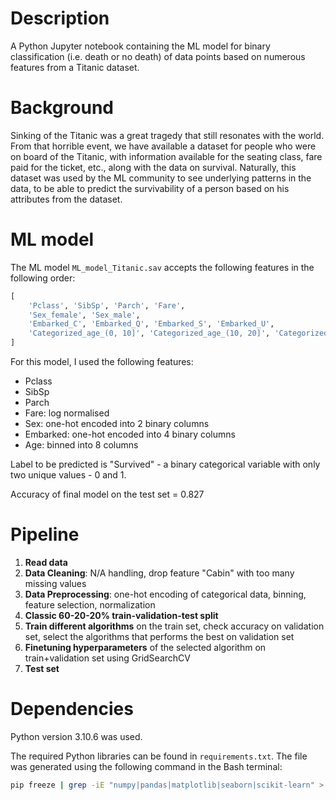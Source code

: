 # Description

A Python Jupyter notebook containing the ML model for binary classification (i.e. death or no death) of data points based on numerous features from a Titanic dataset.

# Background

Sinking of the Titanic was a great tragedy that still resonates with the world. From that horrible event, we have available a dataset for people who were on board of the Titanic, with information available for the seating class, fare paid for the ticket, etc., along with the data on survival. Naturally, this dataset was used by the ML community to see underlying patterns in the data, to be able to predict the survivability of a person based on his attributes from the dataset.

# ML model

The ML model `ML_model_Titanic.sav` accepts the following features in the following order: 

```py
[
	'Pclass', 'SibSp', 'Parch', 'Fare', 
	'Sex_female', 'Sex_male', 
	'Embarked_C', 'Embarked_Q', 'Embarked_S', 'Embarked_U', 
	'Categorized_age_(0, 10]', 'Categorized_age_(10, 20]', 'Categorized_age_(20, 30]', 'Categorized_age_(30, 40]', 'Categorized_age_(40, 50]', 'Categorized_age_(50, 60]', 'Categorized_age_(60, 70]', 'Categorized_age_(70, 80]'
]
```

For this model, I used the following features:
- Pclass
- SibSp
- Parch
- Fare: log normalised
- Sex: one-hot encoded into 2 binary columns
- Embarked: one-hot encoded into 4 binary columns
- Age: binned into 8 columns

Label to be predicted is "Survived" - a binary categorical variable with only two unique values - 0 and 1.  

Accuracy of final model on the test set = 0.827


# Pipeline

1. **Read data**
2. **Data Cleaning**: N/A handling, drop feature "Cabin" with too many missing values
3. **Data Preprocessing**: one-hot encoding of categorical data, binning, feature selection, normalization
4. **Classic 60-20-20% train-validation-test split**
5. **Train different algorithms** on the train set, check accuracy on validation set, select the algorithms that performs the best on validation set
6. **Finetuning hyperparameters** of the selected algorithm on train+validation set using GridSearchCV
7. **Test set**

# Dependencies

Python version 3.10.6 was used. 

The required Python libraries can be found in `requirements.txt`. The file was generated using the following command in the Bash terminal:
```bash
pip freeze | grep -iE "numpy|pandas|matplotlib|seaborn|scikit-learn" > requirements.txt
```
